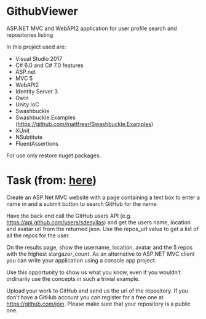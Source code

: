 # GithubViewer

ASP.NET MVC and WebAPI2 application for user profile search and repositories listing

In this project used are:

* Visual Studio 2017 
* C# 6.0 and C# 7.0 features
* ASP.net
* MVC 5
* WebAPI2
* Identity Server 3
* Owin
* Unity IoC
* Swashbuckle
* Swashbuckle.Examples (https://github.com/mattfrear/Swashbuckle.Examples)
* XUnit
* NSubtitute
* FluentAssertions

For use only restore nuget packages.



# Task (from: [here](https://github.com/sdesyllas/github-explorer/blob/master/README.md))
Create an ASP.Net MVC website with a page containing a text box to enter a name in and a submit button to search GitHub for the name.

Have the back end call the GitHub users API (e.g. https://api.github.com/users/sdesyllas) and get the users name, location and avatar url from the returned json. Use the repos_url value to get a list of all the repos for the user.

On the results page, show the username, location, avatar and the 5 repos with the highest stargazer_count.
As an alternative to ASP.NET MVC client you can write your application using a console app project.

Use this opportunity to show us what you know, even if you wouldn’t ordinarily use the concepts in such a trivial example.

Upload your work to GitHub and send us the url of the repository. If you don’t have a GitHub account you can register for a free one at https://github.com/join. Please make sure that your repository is a public one.
